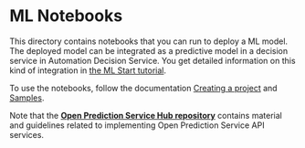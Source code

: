 # ML Notebooks

This directory contains notebooks that you can run to deploy a ML model. The deployed model can be integrated as a predictive model in a decision service in Automation Decision Service.
You get detailed information on this kind of integration in [the ML Start tutorial](https://github.com/icp4a/automation-decision-services-samples/tree/20.0.3/samples/MLStart).

To use the notebooks, follow the documentation [Creating a project](https://dataplatform.cloud.ibm.com/docs/content/wsj/getting-started/projects.html?audience=wdp) and [Samples](https://dataplatform.cloud.ibm.com/docs/content/wsj/analyze-data/ml-samples-overview.html).

Note that the [**Open Prediction Service Hub repository**](https://github.com/IBM/open-prediction-service-hub) contains material and guidelines related to implementing Open Prediction Service API services.
